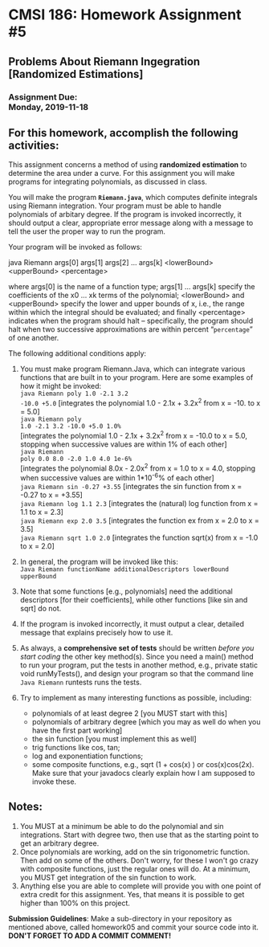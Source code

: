 
# CMSI 186: Homework Assignment #5
## Problems About Riemann Ingegration [Randomized Estimations]
### Assignment Due:<br />Monday, 2019-11-18

## For this homework, accomplish the following activities:
This assignment concerns a method of using <strong>randomized estimation</strong> to determine the area under a curve. For this assignment you will make programs for integrating polynomials, as discussed in class.

You will make the program <strong><code>Riemann.java</code></strong>, which computes definite integrals using Riemann integration. Your program must be able to handle polynomials of arbitary degree. If the program is invoked incorrectly, it should output a clear, appropriate error message along with a message to tell the user the proper way to run the program.

Your program will be invoked as follows:

java Riemann args[0] args[1] args[2] … args[k] &lt;lowerBound&gt; &lt;upperBound&gt; &lt;percentage&gt;

where args[0] is the name of a function type; args[1] … args[k] specify the coefficients of the x0 … xk terms of the polynomial; &lt;lowerBound&gt; and &lt;upperBound&gt; specify the lower and upper bounds of x, i.e., the range within which the integral should be evaluated; and finally &lt;percentage&gt; indicates when the program should halt – specifically, the program should halt when two successive approximations are within percent <q><code>percentage</code></q> of one another.

The following additional conditions apply:

1. You must make program Riemann.Java, which can integrate various functions that are built in to your program. Here are some examples of how it might be invoked:<br />
<code>java Riemann poly 1.0 -2.1 3.2 -10.0 +5.0</code> [integrates the polynomial 1.0 - 2.1x + 3.2x<sup>2</sup> from x = -10. to x = 5.0]<br />
<code>java Riemann poly 1.0 -2.1 3.2 -10.0 +5.0 1.0%</code><br />[integrates the polynomial 1.0 - 2.1x + 3.2x<sup>2</sup> from x = -10.0 to x = 5.0, stopping when successive values are within 1% of each other]<br />
<code>java Riemann poly 0.0 8.0 -2.0 1.0 4.0 1e-6%</code><br />[integrates the polynomial 8.0x - 2.0x<sup>2</sup> from x = 1.0 to x = 4.0, stopping when successive values are within 1*10<sup>-6</sup>% of each other]<br />
<code>java Riemann sin -0.27 +3.55</code> [integrates the sin function from x = -0.27 to x = +3.55]<br />
<code>java Riemann log 1.1 2.3</code> [integrates the (natural) log function from x = 1.1 to x = 2.3]<br />
<code>java Riemann exp 2.0 3.5</code> [integrates the function ex from x = 2.0 to x = 3.5]<br />
<code>java Riemann sqrt 1.0 2.0</code> [integrates the function sqrt(x) from x = -1.0 to x = 2.0]<br />

1. In general, the program will be invoked like this:<br />
<code>Java Riemann functionName additionalDescriptors lowerBound upperBound</code>

1. Note that some functions [e.g., polynomials] need the additional descriptors [for their coefficients], while other functions [like sin and sqrt] do not.
1. If the program is invoked incorrectly, it must output a clear, detailed message that explains precisely how to use it.
1. As always, a <strong>comprehensive set of tests</strong> should be written <em>before you start coding</em> the other key method(s). Since you need a main() method to run your program, put the tests in another method, e.g., private static void runMyTests(), and design your program so that the command line <code>Java Riemann</code> runtests runs the tests.
1. Try to implement as many interesting functions as possible, including:
   * polynomials of at least degree 2 [you MUST start with this]
   * polynomials of arbitrary degree [which you may as well do when you have the first part working]
   * the sin function [you must implement this as well]
   * trig functions like cos, tan;
   * log and exponentiation functions;
   * some composite functions, e.g., sqrt (1 + cos(x) ) or cos(x)cos(2x). Make sure that your javadocs clearly explain how I am supposed to invoke these.
   
## Notes:

1. You MUST at a minimum be able to do the polynomial and sin integrations. Start with degree two, then use that as the starting point to get an arbitrary degree.
1. Once polynomials are working, add on the sin trigonometric function.  Then add on some of the others.  Don't worry, for these I won't go crazy with composite functions, just the regular ones will do. At a minimum, you MUST get integration of the sin function to work.
1. Anything else you are able to complete will provide you with one point of extra credit for this assignment. Yes, that means it is possible to get higher than 100% on this project.

**Submission Guidelines**: Make a sub-directory in your repository as mentioned above, called homework05 and commit your source code into it. <strong>DON'T FORGET TO ADD A COMMIT COMMENT!</strong>

